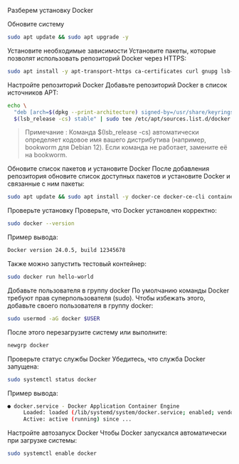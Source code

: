 Разберем установку Docker

Обновите систему
```bash
sudo apt update && sudo apt upgrade -y
```

 Установите необходимые зависимости
Установите пакеты, которые позволят использовать репозиторий Docker через HTTPS:

```bash
sudo apt install -y apt-transport-https ca-certificates curl gnupg lsb-release
```

Настройте репозиторий Docker
Добавьте репозиторий Docker в список источников APT:

```bash
echo \
  "deb [arch=$(dpkg --print-architecture) signed-by=/usr/share/keyrings/docker-archive-keyring.gpg] https://download.docker.com/linux/debian \
  $(lsb_release -cs) stable" | sudo tee /etc/apt/sources.list.d/docker.list > /dev/null
```

> Примечание : Команда $(lsb_release -cs) автоматически определяет кодовое имя вашего дистрибутива (например, bookworm для Debian 12). Если команда не работает, замените её на bookworm. 

Обновите список пакетов и установите Docker
После добавления репозитория обновите список доступных пакетов и установите Docker и связанные с ним пакеты:
```bash
sudo apt update && sudo apt install -y docker-ce docker-ce-cli containerd.io
```

Проверьте установку
Проверьте, что Docker установлен корректно:
```bash
sudo docker --version
```
Пример вывода:
```bash
Docker version 24.0.5, build 12345678
```

Также можно запустить тестовый контейнер:
```bash
sudo docker run hello-world
```

Добавьте пользователя в группу docker
По умолчанию команды Docker требуют прав суперпользователя (sudo). Чтобы избежать этого, добавьте своего пользователя в группу docker:
```bash
sudo usermod -aG docker $USER
```

После этого перезагрузите систему или выполните:
```bash
newgrp docker
```

Проверьте статус службы Docker
Убедитесь, что служба Docker запущена:
```bash
sudo systemctl status docker
```
Пример вывода:
```bash
● docker.service - Docker Application Container Engine
     Loaded: loaded (/lib/systemd/system/docker.service; enabled; vendor preset: enabled)
     Active: active (running) since ...
```

Настройте автозапуск Docker
Чтобы Docker запускался автоматически при загрузке системы:
```bash
sudo systemctl enable docker
```